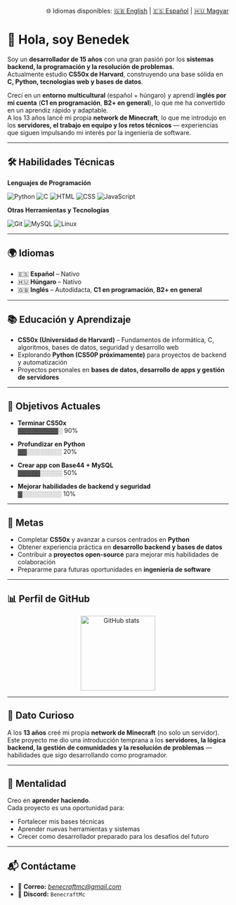 <p align="right">
  🌐 Idiomas disponibles:  
  <a href="README.md">🇬🇧 English</a> |
  <a href="README.es.md">🇪🇸 Español</a> |
  <a href="README.hu.md">🇭🇺 Magyar</a>
</p>



# 👋 Hola, soy Benedek  

Soy un **desarrollador de 15 años** con una gran pasión por los **sistemas backend, la programación y la resolución de problemas**.  
Actualmente estudio **CS50x de Harvard**, construyendo una base sólida en **C, Python, tecnologías web y bases de datos**.  

Crecí en un **entorno multicultural** (español + húngaro) y aprendí **inglés por mi cuenta** (**C1 en programación**, **B2+ en general**), lo que me ha convertido en un aprendiz rápido y adaptable.  
A los 13 años lancé mi propia **network de Minecraft**, lo que me introdujo en los **servidores, el trabajo en equipo y los retos técnicos** — experiencias que siguen impulsando mi interés por la ingeniería de software.  

---

## 🛠️ Habilidades Técnicas  

**Lenguajes de Programación**  
<p align="left">
  <img src="https://skillicons.dev/icons?i=python" alt="Python" />
  <img src="https://skillicons.dev/icons?i=c" alt="C" />
  <img src="https://skillicons.dev/icons?i=html" alt="HTML" />
  <img src="https://skillicons.dev/icons?i=css" alt="CSS" />
  <img src="https://skillicons.dev/icons?i=javascript" alt="JavaScript" />
</p>  

**Otras Herramientas y Tecnologías**  
<p align="left">
  <img src="https://skillicons.dev/icons?i=git" alt="Git" />
  <img src="https://skillicons.dev/icons?i=mysql" alt="MySQL" />
  <img src="https://skillicons.dev/icons?i=linux" alt="Linux" />
</p>  

---

## 🌍 Idiomas  

- 🇪🇸 **Español** – Nativo  
- 🇭🇺 **Húngaro** – Nativo  
- 🇬🇧 **Inglés** – Autodidacta, **C1 en programación**, **B2+ en general**  

---

## 📚 Educación y Aprendizaje  

- **CS50x (Universidad de Harvard)** – Fundamentos de informática, C, algoritmos, bases de datos, seguridad y desarrollo web  
- Explorando **Python (CS50P próximamente)** para proyectos de backend y automatización  
- Proyectos personales en **bases de datos, desarrollo de apps y gestión de servidores**  

---

## 🎯 Objetivos Actuales  

- **Terminar CS50x**  
  ▓▓▓▓▓▓▓▓▓░ 90%  

- **Profundizar en Python**  
  ▓▓░░░░░░░░ 20%  

- **Crear app con Base44 + MySQL**  
  ▓▓▓▓▓░░░░░ 50%  

- **Mejorar habilidades de backend y seguridad**  
  ▓░░░░░░░░░ 10%  

---

## 🚀 Metas  

- Completar **CS50x** y avanzar a cursos centrados en **Python**  
- Obtener experiencia práctica en **desarrollo backend y bases de datos**  
- Contribuir a **proyectos open-source** para mejorar mis habilidades de colaboración  
- Prepararme para futuras oportunidades en **ingeniería de software**  

---

## 📊 Perfil de GitHub  

<p align="center">
  <img src="https://github-readme-stats.vercel.app/api?username=YOURUSERNAME&show_icons=true&theme=tokyonight&hide_border=true" alt="GitHub stats" height="170"/>
</p>  

---

## 🎲 Dato Curioso  

A los **13 años** creé mi propia **network de Minecraft** (no solo un servidor).  
Este proyecto me dio una introducción temprana a los **servidores, la lógica backend, la gestión de comunidades y la resolución de problemas** — habilidades que sigo desarrollando como programador.  

---

## 🌱 Mentalidad  

Creo en **aprender haciendo**.  
Cada proyecto es una oportunidad para:  
- Fortalecer mis bases técnicas  
- Aprender nuevas herramientas y sistemas  
- Crecer como desarrollador preparado para los desafíos del futuro  

---

## 📬 Contáctame  

- 📧 **Correo:** *benecraftmc@gmail.com*  
- 💬 **Discord:** `BenecraftMc`  
